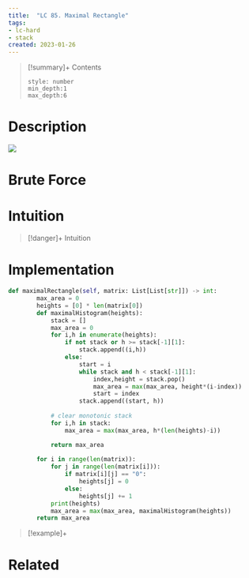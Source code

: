 ```yaml
---
title:  "LC 85. Maximal Rectangle"
tags:
- lc-hard
- stack
created: 2023-01-26
---
```


>[!summary]+ Contents
>```toc
>style: number
>min_depth:1
>max_depth:6
>```

# Description
![](https://assets.leetcode.com/uploads/2020/09/14/maximal.jpg)
# Brute Force
# Intuition

>[!danger]+ Intuition

# Implementation
```python
def maximalRectangle(self, matrix: List[List[str]]) -> int:
        max_area = 0
        heights = [0] * len(matrix[0])
        def maximalHistogram(heights):
            stack = []
            max_area = 0
            for i,h in enumerate(heights):
                if not stack or h >= stack[-1][1]:
                    stack.append((i,h))
                else:
                    start = i
                    while stack and h < stack[-1][1]:
                        index,height = stack.pop()
                        max_area = max(max_area, height*(i-index))
                        start = index
                    stack.append((start, h))
                
            # clear monotonic stack
            for i,h in stack:
                max_area = max(max_area, h*(len(heights)-i))

            return max_area
        
        for i in range(len(matrix)):
            for j in range(len(matrix[i])):
                if matrix[i][j] == "0":
                    heights[j] = 0
                else:
                    heights[j] += 1
            print(heights)
            max_area = max(max_area, maximalHistogram(heights))
        return max_area
```

>[!example]+ 


# Related
